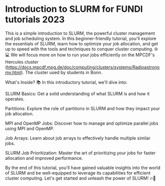 # Introduction to SLURM for FUNDI tutorials 2023
This is a simple introduction to SLURM, the powerful cluster management and job scheduling system. In this beginner-friendly tutorial, you'll explore the essentials of SLURM, learn how to optimize your job allocation, and get up to speed with the tools and techniques to conquer cluster computing. 🌐💻
We will focus more on how to run your jobs efficiently on the MPCDF's Hercules cluster (https://docs.mpcdf.mpg.de/doc/computing/clusters/systems/Radioastronomy.html). The cluster used by students in Bonn.

What's Inside? 📚
In this introductory tutorial, we'll dive into:

SLURM Basics: Get a solid understanding of what SLURM is and how it operates.

Partitions: Explore the role of partitions in SLURM and how they impact your job allocation.

MPI and OpenMP Jobs: Discover how to manage and optimize parallel jobs using MPI and OpenMP.

Job Arrays: Learn about job arrays to effectively handle multiple similar jobs.

SLURM Job Prioritization: Master the art of prioritizing your jobs for faster allocation and improved performance.

By the end of this tutorial, you'll have gained valuable insights into the world of SLURM and be well-equipped to leverage its capabilities for efficient cluster computing. Let's get started and unleash the power of SLURM! 🔥🚀




